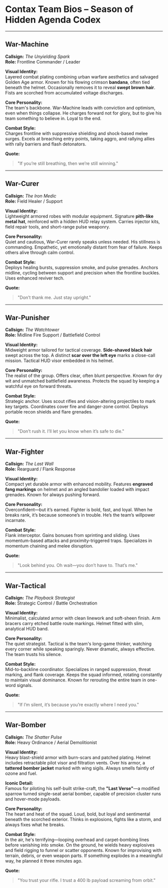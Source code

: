 
# Contax Team Bios – Season of Hidden Agenda Codex

---

## War-Machine

**Callsign:** *The Unyielding Spark*  
**Role:** Frontline Commander / Leader

**Visual Identity:**  
Layered combat plating combining urban warfare aesthetics and salvaged Golden Age armor. Known for his flowing crimson **bandana**, often tied beneath the helmet. Occasionally removes it to reveal **swept brown hair**. Fists are scorched from accumulated voltage discharges.

**Core Personality:**  
The team's backbone. War-Machine leads with conviction and optimism, even when things collapse. He charges forward not for glory, but to give his team something to believe in. Loyal to the end.

**Combat Style:**  
Charges frontline with suppressive shielding and shock-based melee surges. Excels at breaching entry points, taking aggro, and rallying allies with rally barriers and flash detonators.

**Quote:**  
> "If you’re still breathing, then we’re still winning."

---

## War-Curer

**Callsign:** *The Iron Medic*  
**Role:** Field Healer / Support

**Visual Identity:**  
Lightweight armored robes with modular equipment. Signature **pith-like metal hat**, reinforced with a hidden HUD relay system. Carries injector kits, field repair tools, and short-range pulse weaponry.

**Core Personality:**  
Quiet and cautious, War-Curer rarely speaks unless needed. His stillness is commanding. Empathetic, yet emotionally distant from fear of failure. Keeps others alive through calm control.

**Combat Style:**  
Deploys healing bursts, suppression smoke, and pulse grenades. Anchors midline, cycling between support and precision when the frontline buckles. Uses enhanced reviver tech.

**Quote:**  
> "Don’t thank me. Just stay upright."

---

## War-Punisher

**Callsign:** *The Watchtower*  
**Role:** Midline Fire Support / Battlefield Control

**Visual Identity:**  
Midweight armor tailored for tactical coverage. **Side-shaved black hair** swept across the top. A distinct **scar over the left eye** marks a close-call mission. Tactical HUD visor embedded in his helmet.

**Core Personality:**  
The realist of the group. Offers clear, often blunt perspective. Known for dry wit and unmatched battlefield awareness. Protects the squad by keeping a watchful eye on forward threats.

**Combat Style:**  
Strategic anchor. Uses scout rifles and vision-altering projectiles to mark key targets. Coordinates cover fire and danger-zone control. Deploys portable recon shields and flare grenades.

**Quote:**  
> "Don’t rush it. I’ll let you know when it’s safe to die."

---

## War-Fighter

**Callsign:** *The Last Wall*  
**Role:** Rearguard / Flank Response

**Visual Identity:**  
Compact yet durable armor with enhanced mobility. Features **engraved fang markings** on helmet and an angled bandolier loaded with impact grenades. Known for always pushing forward.

**Core Personality:**  
Overconfident—but it’s earned. Fighter is bold, fast, and loyal. When he breaks rank, it’s because someone’s in trouble. He’s the team’s willpower incarnate.

**Combat Style:**  
Flank interceptor. Gains bonuses from sprinting and sliding. Uses momentum-based attacks and proximity-triggered traps. Specializes in momentum chaining and melee disruption.

**Quote:**  
> "Look behind you. Oh wait—you don’t have to. That’s me."

---

## War-Tactical

**Callsign:** *The Playback Strategist*  
**Role:** Strategic Control / Battle Orchestration

**Visual Identity:**  
Minimalist, calculated armor with clean linework and soft-sheen finish. Arm bracers carry etched battle route markings. Helmet fitted with slim, analytical HUD band.

**Core Personality:**  
The quiet strategist. Tactical is the team's long-game thinker, watching every corner while speaking sparingly. Never dramatic, always effective. The team trusts his silence.

**Combat Style:**  
Mid-to-backline coordinator. Specializes in ranged suppression, threat marking, and flank coverage. Keeps the squad informed, rotating constantly to maintain visual dominance. Known for rerouting the entire team in one-word signals.

**Quote:**  
> "If I’m silent, it’s because you’re exactly where I need you."

---

## War-Bomber

**Callsign:** *The Shatter Pulse*  
**Role:** Heavy Ordinance / Aerial Demolitionist

**Visual Identity:**  
Heavy blast-shield armor with burn-scars and patched plating. Helmet includes retractable pilot visor and filtration vents. Over his armor, a **tattered bomber jacket** marked with wing sigils. Always smells faintly of ozone and fuel.

**Iconic Detail:**  
Famous for piloting his self-built strike-craft, the **"Last Verse"**—a modified sparrow turned single-seat aerial bomber, capable of precision cluster runs and hover-mode payloads.

**Core Personality:**  
The heart and heat of the squad. Loud, bold, but loyal and sentimental beneath the scorched exterior. Thinks in explosions, fights like a storm, and always fixes what he breaks.

**Combat Style:**  
In the air, he's terrifying—looping overhead and carpet-bombing lines before vanishing into smoke. On the ground, he wields heavy explosives and field rigging to funnel or scatter opponents. Known for improvising with terrain, debris, or even weapon parts. If something explodes in a meaningful way, he planned it three minutes ago.

**Quote:**  
> "You trust your rifle. I trust a 400 lb payload screaming from orbit."
